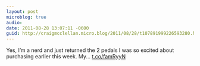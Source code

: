 ```yaml
---
layout: post
microblog: true
audio: 
date: 2011-08-28 13:07:11 -0600
guid: http://craigmcclellan.micro.blog/2011/08/28/t107891999226593280.html
---
```

Yes, I’m a nerd and just returned the 2 pedals I was so excited about purchasing earlier this week. My... [t.co/famRyyN](http://t.co/famRyyN)
